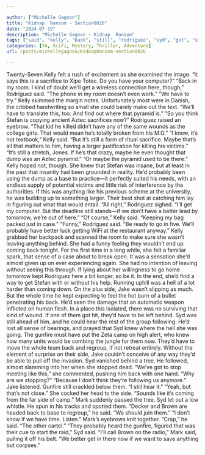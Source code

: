 ```yaml
---

author: ["Michelle Gagnon"]
title: "Kidnap  Ransom - Section0026"
date: "2024-07-19"
description: "Michelle Gagnon - Kidnap  Ransom"
tags: ["said", "kelly", "back", "still", "rodriguez", "syd", "get", "side", "sacrifice", "room", "stefan", "would", "maybe", "knew", "probably", "anything", "like", "better", "behind", "coming", "time", "without", "jake", "gunfire", "mark"]
categories: [YA, SciFi, Mystery, Thriller, Adventure]
url: /posts/michellegagnon/KidnapRansom-section0026

---
```



Twenty-Seven
Kelly felt a rush of excitement as she examined the image. “It says this is a sacrifice to Xipe Totec. Do you have your computer?”
“Back in my room. I kind of doubt we’ll get a wireless connection here, though,” Rodriguez said. “The phone in my room doesn’t even work.”
“We have to try.” Kelly skimmed the margin notes. Unfortunately most were in Danish, the cribbed handwriting so small she could barely make out the text. “We’ll have to translate this, too. And find out where that pyramid is.”
“So you think Stefan is copying ancient Aztec sacrifices now?” Rodriguez raised an eyebrow. “That kid he killed didn’t have any of the same wounds as the college girls. That would mean he’s totally broken from his M.O.”
“I know, it’s not textbook,” Kelly said. “But it’s still a form of ritual sacrifice. Maybe that’s all that matters to him, having a larger justification for killing his victims.”
“It’s still a stretch, Jones. If he’s that crazy, maybe he even thought that dump was an Aztec pyramid.”
“Or maybe the pyramid used to be there.” Kelly hoped not, though. She knew that Stefan was insane, but at least in the past that insanity had been grounded in reality. He’d probably been using the dump as a base to practice—it perfectly suited his needs, with an endless supply of potential victims and little risk of interference by the authorities. If this was anything like his previous scheme at the university, he was building up to something larger. Their best shot at catching him lay in figuring out what that would entail.
“All right,” Rodriguez sighed. “I’ll get my computer. But the deadline still stands—if we don’t have a better lead by tomorrow, we’re out of here.”
“Of course,” Kelly said. “Keeping my bag packed just in case.”
“Funny,” Rodriguez said. “Be ready to go in five. We’ll probably have better luck getting WiFi at the restaurant anyway.”
Kelly grabbed her backpack and scanned the room to make sure she wasn’t leaving anything behind. She had a funny feeling they wouldn’t end up coming back tonight. For the first time in a long while, she felt a familiar spark, that sense of a case about to break open. It was a sensation she’d almost given up on ever experiencing again. She had no intention of leaving without seeing this through. If lying about her willingness to go home tomorrow kept Rodriguez here a bit longer, so be it. In the end, she’d find a way to get Stefan with or without his help.
Running uphill was a hell of a lot harder than coming down. On the plus side, Jake wasn’t slipping as much. But the whole time he kept expecting to feel the hot burn of a bullet penetrating his back. He’d seen the damage that an automatic weapon inflicted on human flesh. In a place this isolated, there was no surviving that kind of wound. If one of them got hit, they’d have to be left behind.
Syd was still ahead of him, and he could hear the rest of the group following. He’d lost all sense of bearings, and prayed that Syd knew where the hell she was going. The gunfire must have put the Zeta camp on high alert, who knew how many units would be combing the jungle for them now. They’d have to move the whole team back and regroup, if not retreat entirely. Without the element of surprise on their side, Jake couldn’t conceive of any way they’d be able to pull off the invasion.
Syd vanished behind a tree. He followed, almost slamming into her when she stopped dead.
“We’ve got to stop meeting like this,” she commented, pushing him back with one hand.
“Why are we stopping?”
“Because I don’t think they’re following us anymore.”
Jake listened. Gunfire still crackled below them. “I still hear it.”
“Yeah, but that’s not close.” She cocked her head to the side. “Sounds like it’s coming from the far side of camp.”
Mark suddenly passed the tree. Syd let out a low whistle. He spun in his tracks and spotted them. “Decker and Brown are headed back to base to regroup,” he said. “We should join them.”
“I don’t know if we have time. Listen.”
Mark’s eyebrows knit together. “Crap,” he said. “The other cartel.”
“They probably heard the gunfire, figured that was their cue to start the raid,” Syd said.
“I’ll call Brown on the radio,” Mark said, pulling it off his belt. “We better get in there now if we want to save anything but corpses.”
